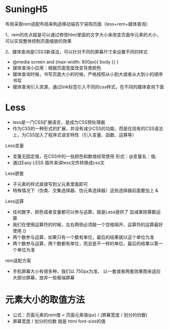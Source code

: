 # SuningH5
布局采取rem适配布局来构造移动端苏宁易购页面（less+rem+媒体查询）

1、rem的优点就是可以通过修改html里面的文字大小来改变页面中元素的大小，可以实现整体控制页面缩放的效果

2、媒体查询是CSS3新语法，可以针对不同的屏幕尺寸来设置不同的样式
- @media screen and (max-width: 800px){
        body {}
  }
- 媒体查询小应用：根据页面宽度改变背景颜色
- 媒体查询时候，书写页面大小的时候，严格按照从小到大或者从大到小的顺序书写
- 媒体查询引入资源，通过link标签引入不同的css样式，在不同的媒体查询下面

# Less
- less是一门CSS扩展语言，是成为CSS预处理器
- 作为CSS的一种形式的扩展，并没有减少CSS的功能，而是在现有的CSS语法上，为CSS加入了程序式语言特性（引入变量、函数、运算等）

Less变量
- 变量无固定值，在CSS中的一些颜色和数值经常使用 形式：@变量名：值;
- 通过Easy LESS 插件来讲less文件转换成css文

Less嵌套
- 子元素的样式直接写到父元素里面即可
- 特殊情况下（伪类、交集选择器、伪元素选择器）这些选择器前面要加上 &

Less运算
- 任何数字、颜色或者变量都可以参与运算，就是Less提供了 加减乘除算数运算
- 我们在使用运算符的时候，左右两侧必须敲一个空格隔开，运算符的运算最好使用 ()
- 两个数参与运算，如果只有一个数有单位，最后的结果就以这个单位为准
- 两个数参与运算，两个数都有单位，而且是不一样的单位，最后的结果以第一个单位为准

rem适配方案
- 手机屏幕大小有很多种，我们以 750px为准， 以一套或者两套效果图来适应大部分屏幕，放弃一些极端屏幕

# 元素大小的取值方法
- 公式：页面元素的rem值 = 页面元素值(px) / (屏幕宽度 / 划分的份数)
- 屏幕宽度 / 划分的份数 就是 html font-size的值
